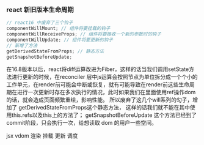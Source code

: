 ### react 新旧版本生命周期

```js
// react16 中废弃了三个钩子
componentWillMount; // 组件将要挂载的钩子
componentWillReceiveProps; // 组件将要接收一个新的参数时的钩子
componentWillUpdate; // 组件将要更新的钩子
// 新增了方法
getDerivedStateFromProps; // 静态方法
getSnapshotBeforeUpdate;

```

在16.8版本以后，react将diff运算改进为Fiber，这样的话当我们调用setState方法进行更新的时候，在reconciler 层中js运算会按照节点为单位拆分成一个个小的工作单元，在render前可能会中断或恢复，就有可能导致在render前这些生命周期在进行一次更新时存在多次执行的情况，此时如果我们在里面使用ref操作dom的话，就会造成页面频繁重绘，影响性能。
所以废弃了这几个will系列的勾子，增加了 getDerivedStateFromProps这个静态方法，
这样的话我们就不能在其中使用this.refs以及this上的方法了；
getSnapshotBeforeUpdate 这个方法已经到了commit阶段，只会执行一次，给想读取 dom 的用户一些空间。

jsx vdom 渲染 挂载 更新 调度
